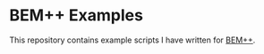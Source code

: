 # BEM++ Examples
This repository contains example scripts I have written for
[BEM++](http://bempp.org).


